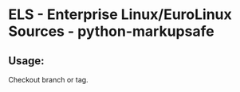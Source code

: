 # ELS - Enterprise Linux/EuroLinux Sources - python-markupsafe 
## Usage:
  Checkout branch or tag.

